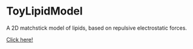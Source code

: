 ToyLipidModel
=============

A 2D matchstick model of lipids, based on repulsive electrostatic forces.

[Click here!](https://modelingoriginsoflife.github.io/ToyLipidModel/)

